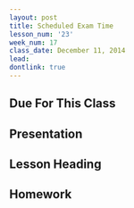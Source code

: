 ```yaml
---
layout: post
title: Scheduled Exam Time
lesson_num: '23'
week_num: 17
class_date: December 11, 2014
lead: 
dontlink: true
---
```


## Due For This Class

## Presentation

## Lesson Heading
  
## Homework
